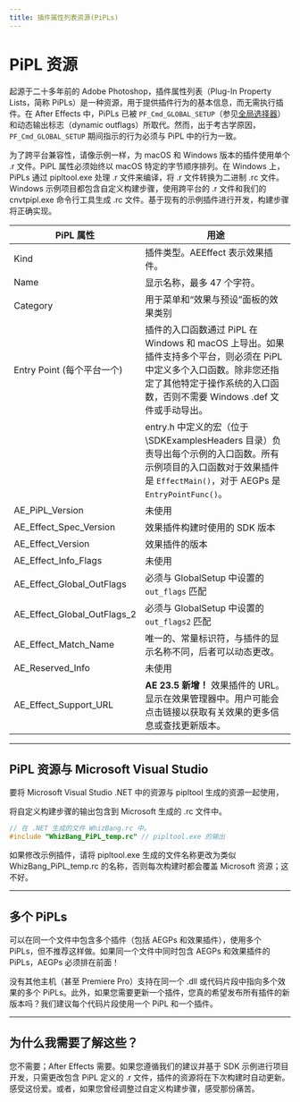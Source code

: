 ```yaml
---
title: 插件属性列表资源(PiPLs)
---
```

# PiPL 资源

起源于二十多年前的 Adobe Photoshop，插件属性列表（Plug-In Property Lists，简称 PiPLs）是一种资源，用于提供插件行为的基本信息，而无需执行插件。在 After Effects 中，PiPLs 已被 `PF_Cmd_GLOBAL_SETUP`（参见[全局选择器](../../effect-basics/command-selectors)）和动态输出标志（dynamic outflags）所取代。然而，出于考古学原因，`PF_Cmd_GLOBAL_SETUP` 期间指示的行为必须与 PiPL 中的行为一致。

为了跨平台兼容性，请像示例一样，为 macOS 和 Windows 版本的插件使用单个 .r 文件。PiPL 属性必须始终以 macOS 特定的字节顺序排列。在 Windows 上，PiPLs 通过 pipltool.exe 处理 .r 文件来编译，将 .r 文件转换为二进制 .rc 文件。Windows 示例项目都包含自定义构建步骤，使用跨平台的 .r 文件和我们的 cnvtpipl.exe 命令行工具生成 .rc 文件。基于现有的示例插件进行开发，构建步骤将正确实现。

| PiPL 属性       | 用途    |
| --------------------------- | ------------------------------------------------------------------------------------------------------------------------------------------------------------------------------------------ |
| Kind     | 插件类型。AEEffect 表示效果插件。         |
| Name     | 显示名称，最多 47 个字符。        |
| Category        | 用于菜单和“效果与预设”面板的效果类别          |
| Entry Point (每个平台一个)  | 插件的入口函数通过 PiPL 在 Windows 和 macOS 上导出。如果插件支持多个平台，则必须在 PiPL 中定义多个入口函数。除非您还指定了其他特定于操作系统的入口函数，否则不需要 Windows .def 文件或手动导出。 |
|    | entry.h 中定义的宏（位于\\SDKExamplesHeaders 目录）负责导出每个示例的入口函数。所有示例项目的入口函数对于效果插件是 `EffectMain()`，对于 AEGPs 是 `EntryPointFunc()`。       |
| AE_PiPL_Version       | 未使用           |
| AE_Effect_Spec_Version      | 效果插件构建时使用的 SDK 版本    |
| AE_Effect_Version     | 效果插件的版本        |
| AE_Effect_Info_Flags        | 未使用           |
| AE_Effect_Global_OutFlags   | 必须与 GlobalSetup 中设置的 `out_flags` 匹配        |
| AE_Effect_Global_OutFlags_2 | 必须与 GlobalSetup 中设置的 `out_flags2` 匹配       |
| AE_Effect_Match_Name        | 唯一的、常量标识符，与插件的显示名称不同，后者可以动态更改。       |
| AE_Reserved_Info      | 未使用           |
| AE_Effect_Support_URL       | **AE 23.5 新增！** 效果插件的 URL。显示在效果管理器中。用户可能会点击链接以获取有关效果的更多信息或查找更新版本。    |

---

## PiPL 资源与 Microsoft Visual Studio

要将 Microsoft Visual Studio .NET 中的资源与 pipltool 生成的资源一起使用，

将自定义构建步骤的输出包含到 Microsoft 生成的 .rc 文件中。

```cpp
// 在 .NET 生成的文件 WhizBang.rc 中。
#include "WhizBang_PiPL_temp.rc" // pipltool.exe 的输出
```

如果修改示例插件，请将 pipltool.exe 生成的文件名称更改为类似 WhizBang_PiPL_temp.rc 的名称，否则每次构建时都会覆盖 Microsoft 资源；这不好。

---

## 多个 PiPLs

可以在同一个文件中包含多个插件（包括 AEGPs 和效果插件），使用多个 PiPLs，但不推荐这样做。如果同一个文件中同时包含 AEGPs 和效果插件的 PiPLs，AEGPs 必须排在前面！

没有其他主机（甚至 Premiere Pro）支持在同一个 .dll 或代码片段中指向多个效果的多个 PiPLs。此外，如果您需要更新一个插件，您真的希望发布所有插件的新版本吗？我们建议每个代码片段使用一个 PiPL 和一个插件。

---

## 为什么我需要了解这些？

您不需要；After Effects 需要。如果您遵循我们的建议并基于 SDK 示例进行项目开发，只需更改包含 PiPL 定义的 .r 文件，插件的资源将在下次构建时自动更新。感受这份爱。或者，如果您曾经调整过自定义构建步骤，感受那份痛苦。
